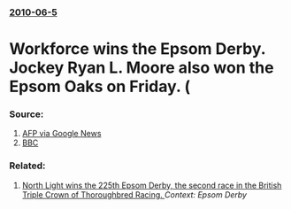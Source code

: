 ### [2010-06-5](/news/2010/06/5/index.md)

# Workforce wins the Epsom Derby. Jockey Ryan L. Moore also won the Epsom Oaks on Friday. (




### Source:

1. [AFP via Google News](http://www.google.com/hostednews/afp/article/ALeqM5g0TXvNWc7inQWis63lh0GR3T08EQ)
2. [BBC](http://news.bbc.co.uk/sport2/hi/other_sports/horse_racing/8718010.stm)

### Related:

1. [ North Light wins the 225th Epsom Derby, the second race in the British Triple Crown of Thoroughbred Racing. ](/news/2004/06/5/north-light-wins-the-225th-epsom-derby-the-second-race-in-the-british-triple-crown-of-thoroughbred-racing.md) _Context: Epsom Derby_
